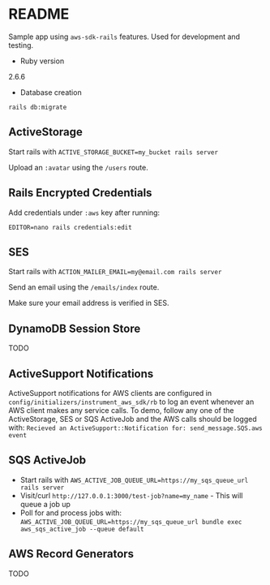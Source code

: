 # README

Sample app using `aws-sdk-rails` features. Used for development and testing.

* Ruby version

2.6.6

* Database creation

`rails db:migrate`

## ActiveStorage

Start rails with `ACTIVE_STORAGE_BUCKET=my_bucket rails server`

Upload an `:avatar` using the `/users` route.

## Rails Encrypted Credentials

Add credentials under `:aws` key after running:

`EDITOR=nano rails credentials:edit`

## SES

Start rails with `ACTION_MAILER_EMAIL=my@email.com rails server`

Send an email using the `/emails/index` route.

Make sure your email address is verified in SES.

## DynamoDB Session Store

TODO

## ActiveSupport Notifications

ActiveSupport notifications for AWS clients are configured in
`config/initializers/instrument_aws_sdk/rb` to log an event
whenever an AWS client makes any service calls.  To demo, follow
any one of the ActiveStorage, SES or SQS ActiveJob and the
AWS calls should be logged with:
`Recieved an ActiveSupport::Notification for: send_message.SQS.aws event`

## SQS ActiveJob

* Start rails with `AWS_ACTIVE_JOB_QUEUE_URL=https://my_sqs_queue_url rails server`
* Visit/curl `http://127.0.0.1:3000/test-job?name=my_name` - This will queue a job up
* Poll for and process jobs with: `AWS_ACTIVE_JOB_QUEUE_URL=https://my_sqs_queue_url bundle exec aws_sqs_active_job --queue default`

## AWS Record Generators

TODO
